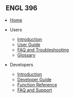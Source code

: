 <!-- _sidebar.md -->

## &nbsp; ENGL 396

* [Home](README.md)

* Users

  * [Introduction](UserIntroduction.md)
  * [User Guide](UserGuide.md)
  * [FAQ and Troubleshooting](TroubleshootingAndFAQ.md)
  * [Glossary](Glossary.md)
  
* Developers

  * [Introduction](DeveloperIntroduction.md)
  * [Developer Guide](DeveloperGuide.md)
  * [Function Reference](FunctionReference.md)
  * [FAQ and Support](FAQandSupport.md)
